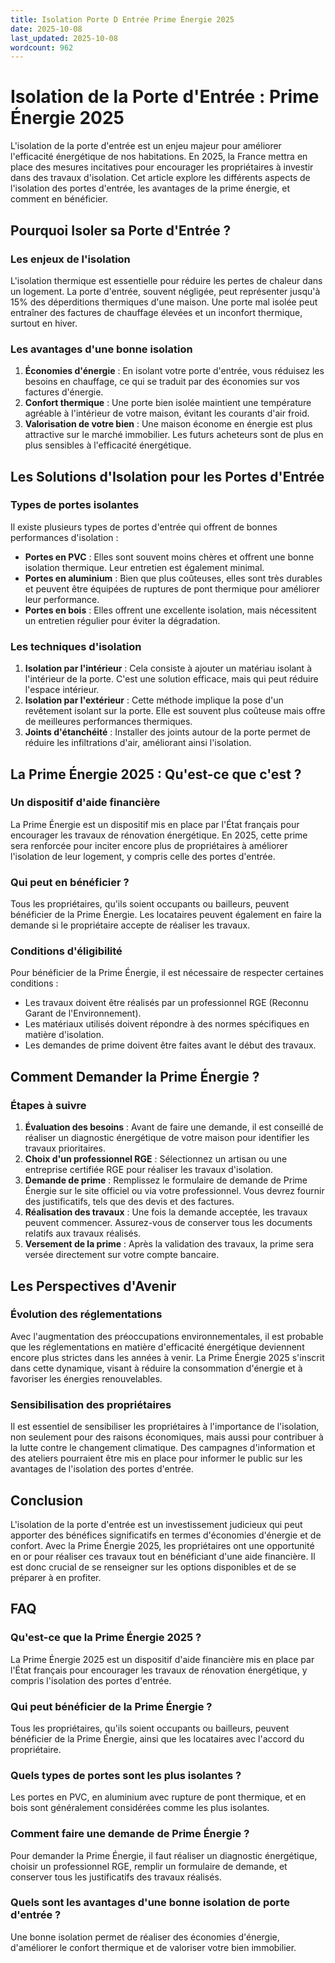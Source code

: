 ```yaml
---
title: Isolation Porte D Entrée Prime Énergie 2025
date: 2025-10-08
last_updated: 2025-10-08
wordcount: 962
---
```


# Isolation de la Porte d'Entrée : Prime Énergie 2025

L'isolation de la porte d'entrée est un enjeu majeur pour améliorer l'efficacité énergétique de nos habitations. En 2025, la France mettra en place des mesures incitatives pour encourager les propriétaires à investir dans des travaux d'isolation. Cet article explore les différents aspects de l'isolation des portes d'entrée, les avantages de la prime énergie, et comment en bénéficier.

## Pourquoi Isoler sa Porte d'Entrée ?

### Les enjeux de l'isolation

L'isolation thermique est essentielle pour réduire les pertes de chaleur dans un logement. La porte d'entrée, souvent négligée, peut représenter jusqu'à 15% des déperditions thermiques d'une maison. Une porte mal isolée peut entraîner des factures de chauffage élevées et un inconfort thermique, surtout en hiver.

### Les avantages d'une bonne isolation

1. **Économies d'énergie** : En isolant votre porte d'entrée, vous réduisez les besoins en chauffage, ce qui se traduit par des économies sur vos factures d'énergie.
2. **Confort thermique** : Une porte bien isolée maintient une température agréable à l'intérieur de votre maison, évitant les courants d'air froid.
3. **Valorisation de votre bien** : Une maison économe en énergie est plus attractive sur le marché immobilier. Les futurs acheteurs sont de plus en plus sensibles à l'efficacité énergétique.

## Les Solutions d'Isolation pour les Portes d'Entrée

### Types de portes isolantes

Il existe plusieurs types de portes d'entrée qui offrent de bonnes performances d'isolation :

- **Portes en PVC** : Elles sont souvent moins chères et offrent une bonne isolation thermique. Leur entretien est également minimal.
- **Portes en aluminium** : Bien que plus coûteuses, elles sont très durables et peuvent être équipées de ruptures de pont thermique pour améliorer leur performance.
- **Portes en bois** : Elles offrent une excellente isolation, mais nécessitent un entretien régulier pour éviter la dégradation.

### Les techniques d'isolation

1. **Isolation par l'intérieur** : Cela consiste à ajouter un matériau isolant à l'intérieur de la porte. C'est une solution efficace, mais qui peut réduire l'espace intérieur.
2. **Isolation par l'extérieur** : Cette méthode implique la pose d'un revêtement isolant sur la porte. Elle est souvent plus coûteuse mais offre de meilleures performances thermiques.
3. **Joints d'étanchéité** : Installer des joints autour de la porte permet de réduire les infiltrations d'air, améliorant ainsi l'isolation.

## La Prime Énergie 2025 : Qu'est-ce que c'est ?

### Un dispositif d'aide financière

La Prime Énergie est un dispositif mis en place par l'État français pour encourager les travaux de rénovation énergétique. En 2025, cette prime sera renforcée pour inciter encore plus de propriétaires à améliorer l'isolation de leur logement, y compris celle des portes d'entrée.

### Qui peut en bénéficier ?

Tous les propriétaires, qu'ils soient occupants ou bailleurs, peuvent bénéficier de la Prime Énergie. Les locataires peuvent également en faire la demande si le propriétaire accepte de réaliser les travaux.

### Conditions d'éligibilité

Pour bénéficier de la Prime Énergie, il est nécessaire de respecter certaines conditions :

- Les travaux doivent être réalisés par un professionnel RGE (Reconnu Garant de l'Environnement).
- Les matériaux utilisés doivent répondre à des normes spécifiques en matière d'isolation.
- Les demandes de prime doivent être faites avant le début des travaux.

## Comment Demander la Prime Énergie ?

### Étapes à suivre

1. **Évaluation des besoins** : Avant de faire une demande, il est conseillé de réaliser un diagnostic énergétique de votre maison pour identifier les travaux prioritaires.
2. **Choix d'un professionnel RGE** : Sélectionnez un artisan ou une entreprise certifiée RGE pour réaliser les travaux d'isolation.
3. **Demande de prime** : Remplissez le formulaire de demande de Prime Énergie sur le site officiel ou via votre professionnel. Vous devrez fournir des justificatifs, tels que des devis et des factures.
4. **Réalisation des travaux** : Une fois la demande acceptée, les travaux peuvent commencer. Assurez-vous de conserver tous les documents relatifs aux travaux réalisés.
5. **Versement de la prime** : Après la validation des travaux, la prime sera versée directement sur votre compte bancaire.

## Les Perspectives d'Avenir

### Évolution des réglementations

Avec l'augmentation des préoccupations environnementales, il est probable que les réglementations en matière d'efficacité énergétique deviennent encore plus strictes dans les années à venir. La Prime Énergie 2025 s'inscrit dans cette dynamique, visant à réduire la consommation d'énergie et à favoriser les énergies renouvelables.

### Sensibilisation des propriétaires

Il est essentiel de sensibiliser les propriétaires à l'importance de l'isolation, non seulement pour des raisons économiques, mais aussi pour contribuer à la lutte contre le changement climatique. Des campagnes d'information et des ateliers pourraient être mis en place pour informer le public sur les avantages de l'isolation des portes d'entrée.

## Conclusion

L'isolation de la porte d'entrée est un investissement judicieux qui peut apporter des bénéfices significatifs en termes d'économies d'énergie et de confort. Avec la Prime Énergie 2025, les propriétaires ont une opportunité en or pour réaliser ces travaux tout en bénéficiant d'une aide financière. Il est donc crucial de se renseigner sur les options disponibles et de se préparer à en profiter.

## FAQ

### Qu'est-ce que la Prime Énergie 2025 ?

La Prime Énergie 2025 est un dispositif d'aide financière mis en place par l'État français pour encourager les travaux de rénovation énergétique, y compris l'isolation des portes d'entrée.

### Qui peut bénéficier de la Prime Énergie ?

Tous les propriétaires, qu'ils soient occupants ou bailleurs, peuvent bénéficier de la Prime Énergie, ainsi que les locataires avec l'accord du propriétaire.

### Quels types de portes sont les plus isolantes ?

Les portes en PVC, en aluminium avec rupture de pont thermique, et en bois sont généralement considérées comme les plus isolantes.

### Comment faire une demande de Prime Énergie ?

Pour demander la Prime Énergie, il faut réaliser un diagnostic énergétique, choisir un professionnel RGE, remplir un formulaire de demande, et conserver tous les justificatifs des travaux réalisés.

### Quels sont les avantages d'une bonne isolation de porte d'entrée ?

Une bonne isolation permet de réaliser des économies d'énergie, d'améliorer le confort thermique et de valoriser votre bien immobilier.